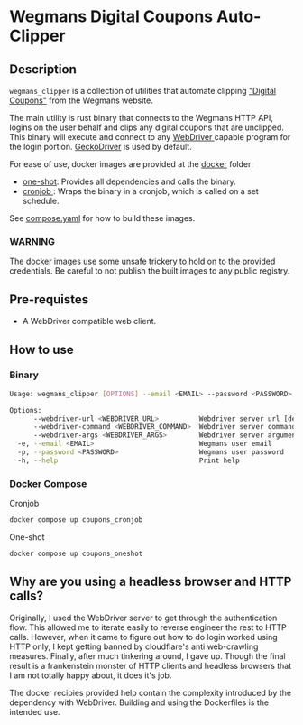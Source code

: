 # Wegmans Digital Coupons Auto-Clipper

## Description

`wegmans_clipper` is a collection of utilities that automate clipping ["Digital Coupons"](https://shop.wegmans.com/shop/coupons) from the Wegmans website. 

The main utility is rust binary that connects to the Wegmans HTTP API, logins on the user behalf and clips any digital coupons that are unclipped. This binary will execute and connect to any [WebDriver ](https://www.selenium.dev/documentation/webdriver) capable program for the login portion. [GeckoDriver](https://github.com/mozilla/geckodriver) is used by default.

For ease of use, docker images are provided at the [docker](./docker/) folder:

- [one-shot](./docker/Dockerfile.one-shot): Provides all dependencies and calls the binary.
- [cronjob ](./docker/Dockerfile.cronjob): Wraps the binary in a cronjob, which is called on a set schedule.

See [compose.yaml](./compose.yaml) for how to build these images.

### WARNING

The docker images use some unsafe trickery to hold on to the provided credentials. Be careful to not publish the built images to any public registry.

## Pre-requistes

- A WebDriver compatible web client.

## How to use

### Binary

```bash
Usage: wegmans_clipper [OPTIONS] --email <EMAIL> --password <PASSWORD>

Options:
      --webdriver-url <WEBDRIVER_URL>          Webdriver server url [default: http://localhost:4444]
      --webdriver-command <WEBDRIVER_COMMAND>  Webdriver server command [default: geckodriver]
      --webdriver-args <WEBDRIVER_ARGS>        Webdriver server arguments
  -e, --email <EMAIL>                          Wegmans user email
  -p, --password <PASSWORD>                    Wegmans user password
  -h, --help                                   Print help
```

### Docker Compose

Cronjob

```bash
docker compose up coupons_cronjob
```

One-shot

```bash
docker compose up coupons_oneshot
```

## Why are you using a headless browser and HTTP calls?

Originally, I used the WebDriver server to get through the authentication flow. This allowed me to iterate easily to reverse engineer the rest to HTTP calls. However, when it came to figure out how to do login worked using HTTP only, I kept getting banned by cloudflare's anti web-crawling measures. Finally, after much tinkering around, I gave up. Though the final result is a frankenstein monster of HTTP clients and headless browsers that I am not totally happy about, it does it's job.

The docker recipies provided help contain the complexity introduced by the dependency with WebDriver. Building and using the Dockerfiles is the intended use.
